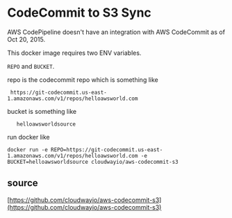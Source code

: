 # CodeCommit to S3 Sync

AWS CodePipeline doesn't have an integration with AWS CodeCommit as of Oct 20, 2015.

This docker image requires two ENV variables.

```REPO``` and ```BUCKET```.

repo is the codecommit repo which is something like

     https://git-codecommit.us-east-1.amazonaws.com/v1/repos/helloawsworld.com

bucket is something like

       helloawsworldsource

run docker like

    docker run -e REPO=https://git-codecommit.us-east-1.amazonaws.com/v1/repos/helloawsworld.com -e BUCKET=helloawsworldsource cloudwayio/aws-codecommit-s3

## source
[https://github.com/cloudwayio/aws-codecommit-s3](https://github.com/cloudwayio/aws-codecommit-s3)
